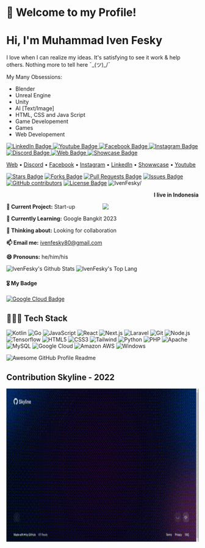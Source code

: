 ###

<h1>👋 Welcome to my Profile!</h3>

# Hi, I'm Muhammad Iven Fesky

I love when I can realize my ideas. It's satisfying to see it work & help others. Nothing more to tell here ¯\_(ツ)_/¯

My Many Obsessions: 
- Blender 
- Unreal Engine 
- Unity 
- AI [Text/Image] 
- HTML, CSS and Java Script 
- Game Developement 
- Games 
- Web Developement

<div id="badges">
  <a href="https://www.linkedin.com/in/iven-fesky-018426218/">
    <img src="https://img.shields.io/badge/LinkedIn-blue?style=for-the-badge&logo=linkedin&logoColor=white" alt="LinkedIn Badge"/>
  </a>
  <a href="https://www.youtube.com/channel/UCRcovbduuOHShY-fLF0O5lw">
    <img src="https://img.shields.io/badge/YouTube-red?style=for-the-badge&logo=youtube&logoColor=white" alt="Youtube Badge"/>
  </a>
  <a href="https://www.facebook.com/muhammad.feskyrhc/">
    <img src="https://img.shields.io/badge/Facebook-blue?style=for-the-badge&logo=facebook&logoColor=white" alt="Facebook Badge"/>
  </a>
  <a href="https://www.instagram.com/ivenfesky/">
    <img src="https://img.shields.io/badge/Instagram-pink?style=for-the-badge&logo=instagram&logoColor=white" alt="Instagram Badge"/>
  </a>
  <a href="https://discordapp.com/users/536022513885642762">
    <img src="https://img.shields.io/badge/Discord-blue?style=for-the-badge&logo=discord&logoColor=white" alt="Discord Badge"/>
  </a>
  <a href="">
    <img src="https://img.shields.io/badge/Website-blue?style=for-the-badge&logo=website&logoColor=white" alt="Web Badge"/>
  </a>
  <a href="">
    <img src="https://img.shields.io/badge/Showcase-blue?style=for-the-badge&logo=showcase&logoColor=white" alt="Showcase Badge"/>
  </a>
</div>

<p>
  <a href="">Web</a> •
  <a href="https://discordapp.com/users/536022513885642762">Discord</a> •
  <a href="https://www.facebook.com/muhammad.feskyrhc/">Facebook</a> •
  <a href="https://www.instagram.com/ivenfesky/">Instagram</a> •
  <a href="https://www.linkedin.com/in/iven-fesky-018426218/">LinkedIn</a> •
  <a href="">Showwcase</a> •
  <a href="https://www.youtube.com/channel/UCRcovbduuOHShY-fLF0O5lw">Youtube</a>
</p>

<p>
<a href="https://github.com/IvenFesky/IvenFesky/stargazers"><img src="https://img.shields.io/github/stars/IvenFesky/IvenFesky" alt="Stars Badge"/></a>
<a href="https://github.com/IvenFesky/IvenFesky/network/members"><img src="https://img.shields.io/github/forks/IvenFesky/IvenFesky" alt="Forks Badge"/></a>
<a href="https://github.com/IvenFesky/IvenFesky/pulls"><img src="https://img.shields.io/github/issues-pr/IvenFesky/IvenFesky" alt="Pull Requests Badge"/></a>
<a href="https://github.com/IvenFesky/IvenFesky/issues"><img src="https://img.shields.io/github/issues/IvenFesky/IvenFesky" alt="Issues Badge"/></a>
<a href="https://github.com/IvenFesky/IvenFesky/graphs/contributors"><img alt="GitHub contributors" src="https://img.shields.io/github/contributors/IvenFesky/awesome-github-profile-readme?color=2b9348"></a>
<a href="https://github.com/IvenFesky/IvenFesky/blob/master/LICENSE"><img src="https://img.shields.io/github/license/IvenFesky/IvenFesky?color=2b9348" alt="License Badge"/></a>
<!-- Counting views, -->
<!--<p>Since 16 February 2023</p>-->
<img src=https://komarev.com/ghpvc/?username=IvenFesky alt=IvenFesky/>
</p>

<p align="right"><b>I live in Indonesia</b></p>

<img align="right" src ="https://flagcdn.com/256x192/id.webp" width="50%" />

**🔭 Current Project:** Start-up

**🌱 Currently Learning:** Google Bangkit 2023

**🤔 Thinking about:** Looking for collaboration

**📫 Email me:** ivenfesky80@gmail.com

**😄 Pronouns:** he/him/his

<img alt="IvenFesky's Github Stats" width="45%" src="https://github-readme-stats.vercel.app/api?username=IvenFesky&show_icons=true&theme=cobalt">

<img alt="IvenFesky's Top Lang" width="45%" src="https://github-readme-stats.vercel.app/api/top-langs/?username=IvenFesky&layout=compact&theme=cobalt">

#### :medal_military: My Badge

<div>
  <a href="https://www.cloudskillsboost.google/public_profiles/ce2e27c1-5e7f-42e0-9a5b-2932e69c89e7">
    <img src="https://img.shields.io/badge/Google Cloud-4285F4.svg?&style=for-the-badge&logo=GoogleCloud&logoColor=white" alt="Google Cloud Badge"/>
  </a>
</div>

## 👩🏻‍💻 Tech Stack 
<div>
<img alt="Kotlin" src ="https://img.shields.io/badge/Kotlin-804FFD.svg?&style=for-the-badge&logo=Kotlin&logoColor=white"/>
<img alt="Go" src ="https://img.shields.io/badge/Go-00AED9.svg?&style=for-the-badge&logo=Go&logoColor=white"/>
<img alt="JavaScript" src ="https://img.shields.io/badge/JavaScript-F7DF1E.svg?&style=for-the-badge&logo=JavaScript&logoColor=white"/>
<img alt="React" src ="https://img.shields.io/badge/React-000000.svg?&style=for-the-badge&logo=React&logoColor=skyblue"/>
<img alt="Next.js" src ="https://img.shields.io/badge/Next.js-000000.svg?&style=for-the-badge&logo=Next.JS&logoColor=white"/>
<img alt="Laravel" src ="https://img.shields.io/badge/Laravel-FF2D20.svg?&style=for-the-badge&logo=Laravel&logoColor=white"/>
<img alt="Git" src ="https://img.shields.io/badge/git-000000.svg?&style=for-the-badge&logo=Git&logoColor=white"/>
<img alt="Node.js" src ="https://img.shields.io/badge/Node.js-339933.svg?&style=for-the-badge&logo=Node.js&logoColor=white"/>
<img alt="Tensorflow" src ="https://img.shields.io/badge/Tensorflow-FF6F00.svg?&style=for-the-badge&logo=Tensorflow&logoColor=white"/>
<img alt="HTML5" src ="https://img.shields.io/badge/HTML5-E34F26.svg?&style=for-the-badge&logo=HTML5&logoColor=white"/>
<img alt="CSS3" src ="https://img.shields.io/badge/CSS3-1572B6.svg?&style=for-the-badge&logo=CSS3&logoColor=white"/>
<img alt="Tailwind" src ="https://img.shields.io/badge/Tailwind-37B7F1.svg?&style=for-the-badge&logo=TailwindCSS&logoColor=white"/>
<img alt="Python" src ="https://img.shields.io/badge/Python-3776AB.svg?&style=for-the-badge&logo=Python&logoColor=white"/>
<img alt="PHP" src ="https://img.shields.io/badge/PHP-777BB4.svg?&style=for-the-badge&logo=PHP&logoColor=white"/>
<img alt="Apache" src ="https://img.shields.io/badge/Apache-D22128.svg?&style=for-the-badge&logo=Apache&logoColor=white"/>
<img alt="MySQL" src ="https://img.shields.io/badge/MySQL-4479A1.svg?&style=for-the-badge&logo=MySQL&logoColor=white"/>
<img alt="Google Cloud" src ="https://img.shields.io/badge/Google Cloud-4285F4.svg?&style=for-the-badge&logo=GoogleCloud&logoColor=white"/>
<img alt="Amazon AWS" src ="https://img.shields.io/badge/Amazon AWS-FF9900.svg?&style=for-the-badge&logo=AmazonAWS&logoColor=white"/>
<img alt="Windows" src ="https://img.shields.io/badge/Windows-0078D6.svg?&style=for-the-badge&logo=Windows&logoColor=white"/>
 </div>

<img alt="Awesome GitHub Profile Readme" src="assets/agpr.gif"> </img>

## Contribution Skyline - 2022
<p>
  <a href="https://skyline.github.com/ivenfesky/2022" target="_blank">
    <img height="400" width="auto" src="rec-tab.gif" alt="Skyline Github Contributon 2022" />
  </a>
</p>
